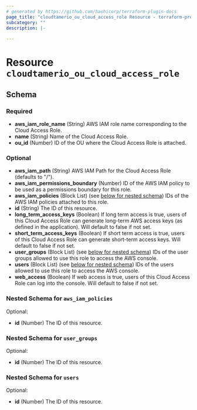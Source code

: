 ```yaml
---
# generated by https://github.com/hashicorp/terraform-plugin-docs
page_title: "cloudtamerio_ou_cloud_access_role Resource - terraform-provider-cloudtamerio"
subcategory: ""
description: |-
  
---
```


# Resource `cloudtamerio_ou_cloud_access_role`





<!-- schema generated by tfplugindocs -->
## Schema

### Required

- **aws_iam_role_name** (String) AWS IAM role name corresponding to the Cloud Access Role.
- **name** (String) Name of the Cloud Access Role.
- **ou_id** (Number) ID of the OU where the Cloud Access Role is attached.

### Optional

- **aws_iam_path** (String) AWS IAM Path for the Cloud Access Role (defaults to "/").
- **aws_iam_permissions_boundary** (Number) ID of the AWS IAM policy to be used as a permissions boundary for this role.
- **aws_iam_policies** (Block List) (see [below for nested schema](#nestedblock--aws_iam_policies)) IDs of the AWS IAM policies attached to this role.
- **id** (String) The ID of this resource.
- **long_term_access_keys** (Boolean) If long term access is true, users of this Cloud Access Role can generate long-term AWS access keys (as defined in the application). Will default to false if not set.
- **short_term_access_keys** (Boolean) If short term access is true, users of this Cloud Access Role can generate short-term access keys. Will default to false if not set.
- **user_groups** (Block List) (see [below for nested schema](#nestedblock--user_groups)) IDs of the user groups allowed to use this role to access the AWS console.
- **users** (Block List) (see [below for nested schema](#nestedblock--users)) IDs of the users allowed to use this role to access the AWS console.
- **web_access** (Boolean) If web access is true, users of this Cloud Access Role can log into the console. Will default to false if not set.

<a id="nestedblock--aws_iam_policies"></a>
### Nested Schema for `aws_iam_policies`

Optional:

- **id** (Number) The ID of this resource.


<a id="nestedblock--user_groups"></a>
### Nested Schema for `user_groups`

Optional:

- **id** (Number) The ID of this resource.


<a id="nestedblock--users"></a>
### Nested Schema for `users`

Optional:

- **id** (Number) The ID of this resource.


